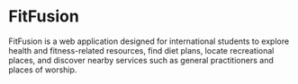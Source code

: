 # FitFusion
FitFusion is a web application designed for international students to explore health and fitness-related resources, find diet plans, locate recreational places, and discover nearby services such as general practitioners and places of worship.

